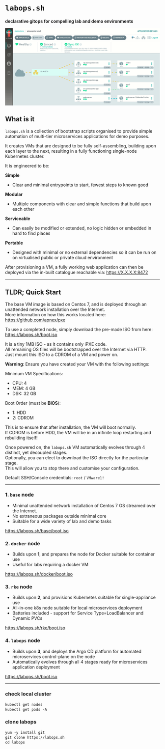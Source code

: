 # `labops.sh`
**declarative gitops for compelling lab and demo environments**  

![labops-app](argo-network.gif)

## What is it
`labops.sh` is a collection of bootstrap scripts organised to provide simple automation of multi-tier microservices applications for demo purposes.  

It creates VMs that are designed to be fully self-assembling, building upon each layer to the next, resulting in a fully functioning single-node Kubernetes cluster.  

It is engineered to be:  

**Simple**
- Clear and minimal entrypoints to start, fewest steps to known good

**Modular**
- Multiple components with clear and simple functions that build upon each other

**Serviceable**  
- Can easily be modified or extended, no logic hidden or embedded in hard to find places

**Portable**
- Designed with minimal or no external dependencies so it can be run on on virtualised public or private cloud environment  

After provisioning a VM, a fully working web application can then be deployed via the in-built catalogue reachable via: https://X.X.X.X:8472

---
## TLDR; Quick Start
The base VM image is based on Centos 7, and is deployed through an unattended network installation over the Internet.  
More information on how this works located here: https://github.com/apnex/pxe  

To use a completed node, simply download the pre-made ISO from here:  
https://labops.sh/boot.iso

It is a tiny 1MB ISO - as it contains only iPXE code.  
All remaining OS files will be bootstrapped over the Internet via HTTP.  
Just mount this ISO to a CDROM of a VM and power on.  

**Warning**: Ensure you have created your VM with the following settings:  

Minimum VM Specifications:  
- CPU: 4  
- MEM: 4 GB  
- DSK: 32 GB  

Boot Order (must be **BIOS**):  
- 1: HDD  
- 2: CDROM

This is to ensure that after installation, the VM will boot normally.  
If CDROM is before HDD, the VM will be in an infinite loop restarting and rebuilding itself!  

Once powered on, the `labops.sh` VM automatically evolves through 4 distinct, yet decoupled stages.  
Optionally, you can elect to download the ISO directly for the particular stage.  
This will allow you to stop there and customise your configuration.  

Default SSH/Console credentials:  `root` / `VMware1!`  

---
### 1. `base` node
- Minimal unattended network installation of Centos 7 OS streamed over the Internet.
- No extraneous packages outside minimal core  
- Suitable for a wide variety of lab and demo tasks  

https://labops.sh/base/boot.iso  

### 2. `docker` node
- Builds upon **1**, and prepares the node for Docker suitable for container use
- Useful for labs requiring a docker VM  

https://labops.sh/docker/boot.iso  

### 3. `rke` node
- Builds upon **2**, and provisions Kubernetes suitable for single-appliance use
- All-in-one k8s node suitable for local microservices deployment
- Batteries included - support for Service Type=LoadBalancer and Dynamic PVCs

https://labops.sh/rke/boot.iso  

### 4. `labops` node
- Builds upon **3**, and deploys the Argo CD platform for automated microservices control-plane on the node
- Automatically evolves through all 4 stages ready for microservices application deployment

https://labops.sh/boot.iso

---
### check local cluster
```
kubectl get nodes
kubectl get pods -A
```

### clone labops
```
yum -y install git
git clone https://labops.sh
cd labops
```
